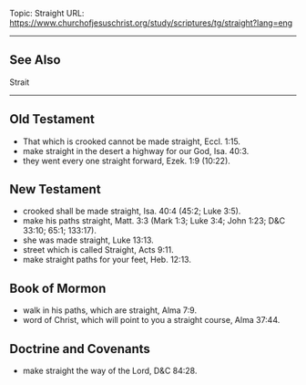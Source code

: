 Topic: Straight
URL: https://www.churchofjesuschrist.org/study/scriptures/tg/straight?lang=eng

---

## See Also

Strait

---

## Old Testament

- That which is crooked cannot be made straight, Eccl. 1:15.
- make straight in the desert a highway for our God, Isa. 40:3.
- they went every one straight forward, Ezek. 1:9 (10:22).

## New Testament

- crooked shall be made straight, Isa. 40:4 (45:2; Luke 3:5).
- make his paths straight, Matt. 3:3 (Mark 1:3; Luke 3:4; John 1:23; D&C 33:10; 65:1; 133:17).
- she was made straight, Luke 13:13.
- street which is called Straight, Acts 9:11.
- make straight paths for your feet, Heb. 12:13.

## Book of Mormon

- walk in his paths, which are straight, Alma 7:9.
- word of Christ, which will point to you a straight course, Alma 37:44.

## Doctrine and Covenants

- make straight the way of the Lord, D&C 84:28.

